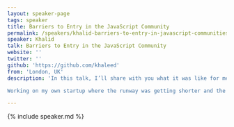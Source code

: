 ```yaml
---
layout: speaker-page
tags: speaker
title: Barriers to Entry in the JavaScript Community
permalink: /speakers/khalid-barriers-to-entry-in-javascript-communities.html
speaker: Khalid
talk: Barriers to Entry in the JavaScript Community
website: ''
twitter: ''
github: 'https://github.com/khaleed'
from: 'London, UK'
description: 'In this talk, I’ll share with you what it was like for me to be a new programmer from a minority background in the JavaScript community. We’ll then discuss some ideas for creating more welcoming environments.

Working on my own startup where the runway was getting shorter and the product wasn’t taking off as expected, I decided to pull the plug and focus on learning how to program. I encountered a variety of challenges when I started out in the JavaScript world. I tried participating in various communities but felt out of place, found asking questions difficult, and rarely met anyone from a similar background. We’ll talk about how I overcame obstacles and offer some suggestions on lowering the barriers to entry.'

---
```


{% include speaker.md %}
